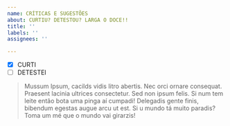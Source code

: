 ```yaml
---
name: CRÍTICAS E SUGESTÕES
about: CURTIU? DETESTOU? LARGA O DOCE!!
title: ''
labels: ''
assignees: ''

---
```


- [X] CURTI
- [ ] DETESTEI

> Mussum Ipsum, cacilds vidis litro abertis. Nec orci ornare consequat. Praesent lacinia ultrices consectetur. Sed non ipsum felis. Si num tem leite então bota uma pinga aí cumpadi! Delegadis gente finis, bibendum egestas augue arcu ut est. Si u mundo tá muito paradis? Toma um mé que o mundo vai girarzis!
